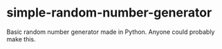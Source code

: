 # simple-random-number-generator
Basic random number generator made in Python.
Anyone could probably make this.
